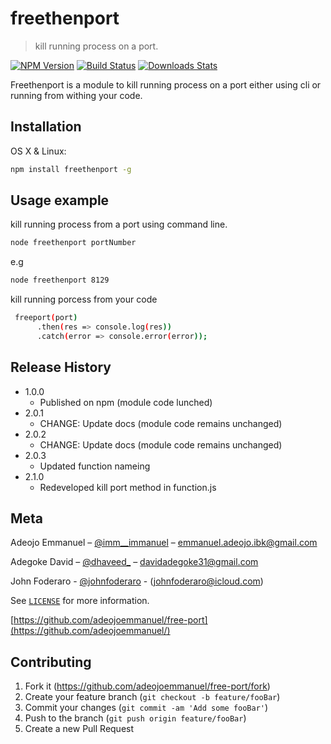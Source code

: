 # freethenport
> kill running process on a port.

[![NPM Version][npm-image]][npm-url]
[![Build Status][travis-image]][travis-url]
[![Downloads Stats][npm-downloads]][npm-url]

Freethenport is a module to  kill running process on a port either using cli or running from withing your code.


## Installation

OS X & Linux:

```sh
npm install freethenport -g
```

## Usage example

kill running process from a port using command line.
```sh
node freethenport portNumber
```
e.g
```sh
node freethenport 8129
```

kill running porcess from your code

```sh
 freeport(port)
      .then(res => console.log(res))
      .catch(error => console.error(error));
```


## Release History

* 1.0.0
    * Published on npm (module code lunched)
* 2.0.1
    * CHANGE: Update docs (module code remains unchanged)
* 2.0.2
    * CHANGE: Update docs (module code remains unchanged)
* 2.0.3
    * Updated function nameing
* 2.1.0
    * Redeveloped kill port method in function.js

## Meta

Adeojo Emmanuel – [@imm__immanuel](https://twitter.com/imm__immanuel) – emmanuel.adeojo.ibk@gmail.com

Adegoke David – [@dhaveed_](http://twitter.com/dhaveed_) – davidadegoke31@gmail.com

John Foderaro - [@johnfoderaro]() - (johnfoderaro@icloud.com)

 See [``LICENSE``](https://github.com/adeojoemmanuel/free-port/LICENSE) for more information.

[https://github.com/adeojoemmanuel/free-port](https://github.com/adeojoemmanuel/)

## Contributing

1. Fork it (<https://github.com/adeojoemmanuel/free-port/fork>)
2. Create your feature branch (`git checkout -b feature/fooBar`)
3. Commit your changes (`git commit -am 'Add some fooBar'`)
4. Push to the branch (`git push origin feature/fooBar`)
5. Create a new Pull Request

<!-- Markdown link & img dfn's -->
[npm-image]: https://img.shields.io/npm/v/datadog-metrics.svg?style=flat-square
[npm-url]: https://npmjs.org/package/datadog-metrics
[npm-downloads]: https://img.shields.io/npm/dm/datadog-metrics.svg?style=flat-square
[travis-image]: https://img.shields.io/travis/dbader/node-datadog-metrics/master.svg?style=flat-square
[travis-url]: https://travis-ci.org/dbader/node-datadog-metrics
[wiki]: https://github.com/yourname/yourproject/wiki
